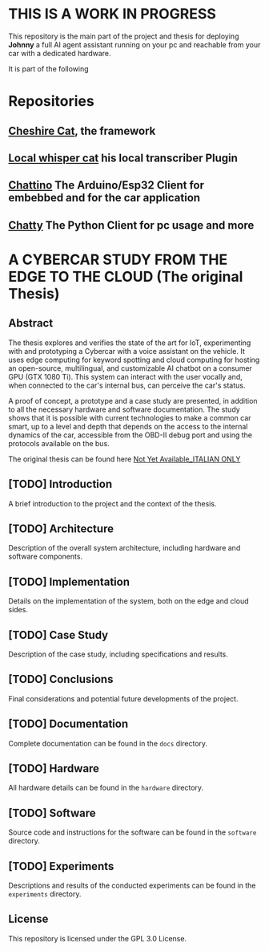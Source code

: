 # THIS IS A WORK IN PROGRESS

This repository is the main part of the project and thesis for deploying ****Johnny**** a full AI agent assistant running on your pc and reachable from your car with a dedicated hardware.

It is part of the following 
# Repositories
## [Cheshire Cat](https://github.com/cheshire-cat-ai/core), the framework
## [Local whisper cat](https://github.com/LorenzoSiena/local_whisper_cat) his local transcriber Plugin
## [Chattino](https://github.com/LorenzoSiena/chattino) The Arduino/Esp32 Client for embebbed and for the car application
## [Chatty](https://github.com/LorenzoSiena/chatty) The Python Client for pc usage and more

# A CYBERCAR STUDY FROM THE EDGE TO THE CLOUD  **(The original Thesis)**

## Abstract
The thesis explores and verifies the state of the art for IoT, experimenting with and prototyping a Cybercar with a voice assistant on the vehicle. 
It uses edge computing for keyword spotting and cloud computing for hosting an open-source, multilingual, and customizable AI chatbot on a consumer GPU (GTX 1080 Ti). 
This system can interact with the user vocally and, when connected to the car's internal bus, can perceive the car's status.

A proof of concept, a prototype and a case study are presented, in addition to all
the necessary hardware and software documentation. 
The study shows that it is possible with current technologies to make a common car smart, up to a
level and depth that depends on the access to the internal dynamics of the car,
accessible from the OBD-II debug port and using the protocols available on the bus.  

The original thesis can be found here [Not Yet Available_ITALIAN ONLY](https://github.com/user-attachments/files/16312417/dumblink.txt)


## [TODO] Introduction
A brief introduction to the project and the context of the thesis.

## [TODO] Architecture
Description of the overall system architecture, including hardware and software components.

## [TODO] Implementation
Details on the implementation of the system, both on the edge and cloud sides.

## [TODO] Case Study
Description of the case study, including specifications and results.

## [TODO] Conclusions
Final considerations and potential future developments of the project.

## [TODO] Documentation
Complete documentation can be found in the `docs` directory.

## [TODO] Hardware
All hardware details can be found in the `hardware` directory.

## [TODO] Software
Source code and instructions for the software can be found in the `software` directory.

## [TODO] Experiments
Descriptions and results of the conducted experiments can be found in the `experiments` directory.

## License
This repository is licensed under the GPL 3.0 License.
